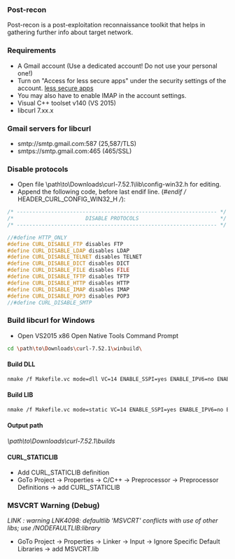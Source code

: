 ### Post-recon
Post-recon is a post-exploitation reconnaissance toolkit that helps in gathering further info about target network.


### Requirements

* A Gmail account (Use a dedicated account! Do not use your personal one!)
* Turn on "Access for less secure apps" under the security settings of the account. [less secure apps](https://www.google.com/settings/security/lesssecureapps)
* You may also have to enable IMAP in the account settings.
* Visual C++ toolset v140 (VS 2015)
* libcurl 7.xx.x


### Gmail servers for libcurl

* smtp://smtp.gmail.com:587		(25,587/TLS)
* smtps://smtp.gmail.com:465	(465/SSL)


### Disable protocols

* Open file \path\to\Downloads\curl-7.52.1\lib\config-win32.h for editing.
* Append the following code, before last endif line. (*#endif /* HEADER_CURL_CONFIG_WIN32_H */*):

```cpp
/* ---------------------------------------------------------------- */
/*                       DISABLE PROTOCOLS                          */
/* ---------------------------------------------------------------- */

//#define HTTP_ONLY
#define CURL_DISABLE_FTP disables FTP
#define CURL_DISABLE_LDAP disables LDAP
#define CURL_DISABLE_TELNET disables TELNET
#define CURL_DISABLE_DICT disables DICT
#define CURL_DISABLE_FILE disables FILE
#define CURL_DISABLE_TFTP disables TFTP
#define CURL_DISABLE_HTTP disables HTTP
#define CURL_DISABLE_IMAP disables IMAP
#define CURL_DISABLE_POP3 disables POP3
//#define CURL_DISABLE_SMTP
```


### Build libcurl for Windows

* Open VS2015 x86 Open Native Tools Command Prompt

```bash
cd \path\to\Downloads\curl-7.52.1\winbuild\
```

#### Build DLL

```bash
nmake /f Makefile.vc mode=dll VC=14 ENABLE_SSPI=yes ENABLE_IPV6=no ENABLE_IDN=no ENABLE_WINSSL=yes GEN_PDB=no DEBUG=no MACHINE=x86
```

#### Build LIB

```bash
nmake /f Makefile.vc mode=static VC=14 ENABLE_SSPI=yes ENABLE_IPV6=no ENABLE_IDN=no ENABLE_WINSSL=yes GEN_PDB=no DEBUG=no MACHINE=x86
```

#### Output path

*\path\to\Downloads\curl-7.52.1\builds*

#### CURL_STATICLIB

* Add CURL_STATICLIB definition
* GoTo Project -> Properties -> C/C++ -> Preprocessor -> Preprocessor Definitions -> add CURL_STATICLIB


### MSVCRT Warning (Debug)

*LINK : warning LNK4098: defaultlib 'MSVCRT' conflicts with use of other libs; use /NODEFAULTLIB:library*

* GoTo Project -> Properties -> Linker -> Input -> Ignore Specific Default Libraries -> add MSVCRT.lib


